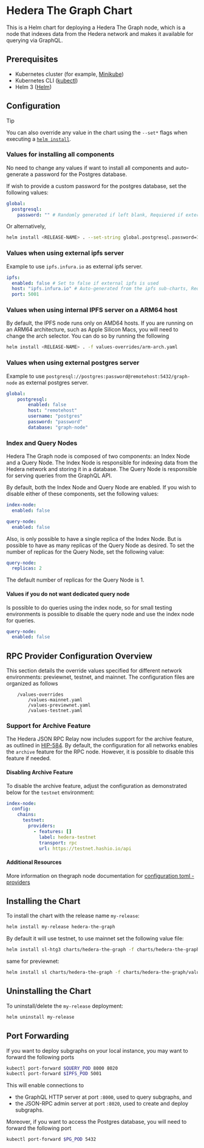 
# Hedera The Graph Chart

This is a Helm chart for deploying a Hedera The Graph node, which is a node that indexes data from the Hedera network and makes it available for querying via GraphQL.

## Prerequisites

- Kubernetes cluster (for example, [Minikube](https://minikube.sigs.k8s.io/docs/))
- Kubernetes CLI ([kubectl](https://kubernetes.io/docs/tasks/tools/))
- Helm 3 ([Helm](https://helm.sh/docs/intro/install/))

## Configuration

> [!TIP]
> You can also override any value in the chart using the `--set*` flags when executing a [`helm install`](https://helm.sh/docs/helm/helm_install).

### Values for installing all components

No need to change any values if want to install all components and auto-generate a password for the Postgres database.

If wish to provide a custom password for the postgres database, set the following values:

```yaml
global:
  postgresql:    
    password: "" # Randomly generated if left blank, Requiered if external postgresql is used

```

Or alternatively,

```sh
helm install <RELEASE-NAME> . --set-string global.postgresql.password=1234
```

### Values when using external ipfs server

Example to use `ipfs.infura.io` as external ipfs server.

```yaml
ipfs:
  enabled: false # Set to false if external ipfs is used
  host: "ipfs.infura.io" # Auto-generated from the ipfs sub-charts, Requiered if external ipfs is used
  port: 5001
```

### Values when using internal IPFS server on a ARM64 host

By default, the IPFS node runs only on AMD64 hosts.
If you are running on an ARM64 architecture, such as Apple Silicon Macs,
you will need to change the arch selector.
You can do so by running the following

```sh
helm install <RELEASE-NAME> . -f values-overrides/arm-arch.yaml 
```

### Values when using external postgres server

Example to use `postgresql://postgres:password@remotehost:5432/graph-node` as external postgres server.

```yaml
global:
    postgresql:
        enabled: false 
        host: "remotehost"
        username: "postgres"
        password: "password"
        database: "graph-node"
```

### Index and Query Nodes

Hedera The Graph node is composed of two components: an Index Node and a Query Node. The Index Node is responsible for indexing data from the Hedera network and storing it in a database. The Query Node is responsible for serving queries from the GraphQL API.

By default, both the Index Node and Query Node are enabled. If you wish to disable either of these components, set the following values:

```yaml
index-node:
  enabled: false

query-node:
  enabled: false
```

Also, is only possible to have a single replica of the Index Node. But is possible to have as many replicas of the Query Node as desired. To set the number of replicas for the Query Node, set the following value:

```yaml
query-node:
  replicas: 2
```

The default number of replicas for the Query Node is 1.

#### Values if you do not want dedicated query node

Is possible to do queries using the index node,
so for small testing environments is possible to disable the query node and use the index node for queries.

  ```yaml
  query-node:
    enabled: false
  ```

## RPC Provider Configuration Overview

This section details the override values specified for different network environments: previewnet, testnet, and mainnet. The configuration files are organized as follows

```plain
    /values-overrides
        /values-mainnet.yaml
        /values-previewnet.yaml
        /values-testnet.yaml
```

### Support for Archive Feature

The Hedera JSON RPC Relay now includes support for the archive feature, as outlined in [HIP-584](https://hips.hedera.com/hip/hip-584). By default, the configuration for all networks enables the `archive` feature for the RPC node. However, it is possible to disable this feature if needed.

#### Disabling Archive Feature

To disable the archive feature, adjust the configuration as demonstrated below for the `testnet` environment:

```yaml
index-node:
  config:
    chains:
      testnet:
        providers:
          - features: []
            label: hedera-testnet
            transport: rpc
            url: https://testnet.hashio.io/api
```

#### Additional Resources

More information on thegraph node documentation for [configuration toml - providers](https://github.com/graphprotocol/graph-node/blob/master/docs/config.md#configuring-ethereum-providers)

## Installing the Chart

To install the chart with the release name `my-release`:

```bash
helm install my-release hedera-the-graph 
```

By default it will use testnet, to use mainnet set the following value file:

```bash
helm install sl-htg3 charts/hedera-the-graph -f charts/hedera-the-graph/values-overrides/values-mainnet.yaml  
```

same for previewnet:

```bash
helm install sl charts/hedera-the-graph -f charts/hedera-the-graph/values-overrides/values-previewnet.yaml  
```

## Uninstalling the Chart

To uninstall/delete the `my-release` deployment:

```bash
helm uninstall my-release
```

## Port Forwarding

If you want to deploy subgraphs on your local instance, you may want to forward the following ports

```sh
kubectl port-forward $QUERY_POD 8000 8020
kubectl port-forward $IPFS_POD 5001
```

This will enable connections to

- the GraphQL HTTP server at port `:8000`, used to query subgraphs, and
- the JSON-RPC admin server at port `:8020`, used to create and deploy subgraphs.

Moreover, if you want to access the Postgres database, you will need to forward the following port

```sh
kubectl port-forward $PG_POD 5432
```
